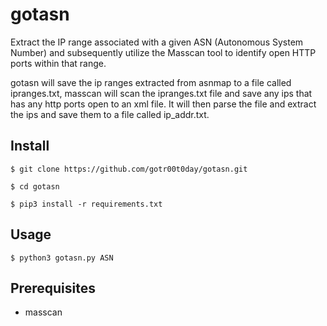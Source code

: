 # gotasn
Extract the IP range associated with a given ASN (Autonomous System Number) and subsequently utilize the Masscan tool to identify open HTTP ports within that range. 

gotasn will save the ip ranges extracted from asnmap to a file called ipranges.txt, masscan will scan the ipranges.txt file and save any ips that has any http ports open to an xml file. It will then parse the file and extract the ips and save them to a file called ip_addr.txt.

## Install

```$ git clone https://github.com/gotr00t0day/gotasn.git```

```$ cd gotasn```

```$ pip3 install -r requirements.txt```

## Usage

```$ python3 gotasn.py ASN```

## Prerequisites

- masscan

